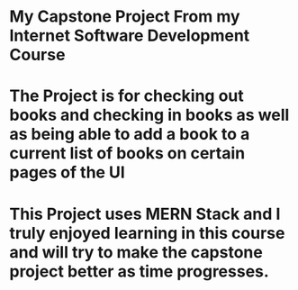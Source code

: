 # My Capstone Project From my Internet Software Development Course 
# The Project is for checking out books and checking in books as well as being able to add a book to a current list of books on certain pages of the UI 
# This Project uses MERN Stack and I truly enjoyed learning in this course and will try to make the capstone project better as time progresses.

